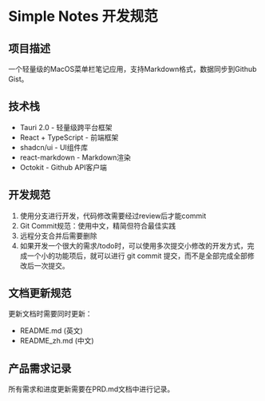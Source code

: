 # Simple Notes 开发规范

## 项目描述
一个轻量级的MacOS菜单栏笔记应用，支持Markdown格式，数据同步到Github Gist。

## 技术栈
- Tauri 2.0 - 轻量级跨平台框架
- React + TypeScript - 前端框架
- shadcn/ui - UI组件库
- react-markdown - Markdown渲染
- Octokit - Github API客户端

## 开发规范
1. 使用分支进行开发，代码修改需要经过review后才能commit
2. Git Commit规范：使用中文，精简但符合最佳实践
3. 远程分支合并后需要删除
4. 如果开发一个很大的需求/todo时，可以使用多次提交小修改的开发方式，完成一个小的功能项后，就可以进行 git commit 提交，而不是全部完成全部修改后一次提交。

## 文档更新规范
更新文档时需要同时更新：
- README.md (英文)
- README_zh.md (中文)

## 产品需求记录
所有需求和进度更新需要在PRD.md文档中进行记录。